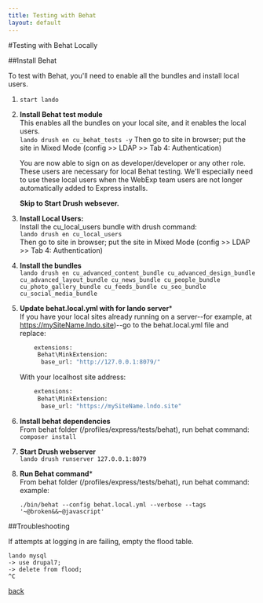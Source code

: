 ```yaml
---
title: Testing with Behat
layout: default
---
```


#Testing with Behat Locally

##Install Behat

To test with Behat, you'll need to enable all the bundles and install local users.

1. ```start lando```

1. **Install Behat test module** <br/>
   This enables all the bundles on your local site, and it enables the local users. <br/>
   ```lando drush en cu_behat_tests -y```
   Then go to site in browser; put the site in Mixed Mode (config >> LDAP >> Tab 4: Authentication)
   
   You are now able to sign on as developer/developer or any other role. <br />
   These users are necessary for local Behat testing. We'll especially need to use these local users when the WebExp team users are not longer automatically added to Express installs.

   **Skip to Start Drush websever.**

1. **Install Local Users:** <br />
   Install the cu_local_users bundle with drush command: <br />
   ```lando drush en cu_local_users``` <br />
   Then go to site in browser; put the site in Mixed Mode (config >> LDAP >> Tab 4: Authentication) <br />

1. **Install the bundles** <br />
   ```lando drush en cu_advanced_content_bundle cu_advanced_design_bundle cu_advanced_layout_bundle cu_news_bundle cu_people_bundle cu_photo_gallery_bundle cu_feeds_bundle cu_seo_bundle cu_social_media_bundle```

1. **Update behat.local.yml with for lando server*** <br />
      If you have your local sites already running on a server--for example, at https://mySiteName.lndo.site)--go to the behat.local.yml file and replace:

      ```bash
          extensions:
           Behat\MinkExtension:
            base_url: "http://127.0.0.1:8079/"
      ```

      With your localhost site address:

      ```bash
          extensions:
           Behat\MinkExtension:
            base_url: "https://mySiteName.lndo.site"
      ```
1. **Install behat dependencies** <br />
  From behat folder (/profiles/express/tests/behat), run behat command: <br />
  ```composer install```

1. **Start Drush webserver** <br />
         ```lando drush runserver 127.0.0.1:8079```

1. **Run Behat command*** <br />
   From behat folder (/profiles/express/tests/behat), run behat command: <br />
   example: <br />
   ```
   ./bin/behat --config behat.local.yml --verbose --tags '~@broken&&~@javascript'
   ```

##Troubleshooting

If attempts at logging in are failing, empty the flood table.
```
lando mysql
-> use drupal7;
-> delete from flood;
^C
```



[back](./)
